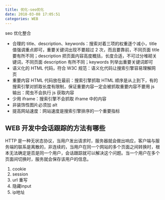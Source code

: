 ```yaml
---
title: 优化-seo优化
date: 2018-03-08 17:05:51
categories: WEB
---
```


seo 优化整合

<!--more-->

* 合理的 title、description、keywords：搜索对着三项的权重逐个减小，title 值强调重点即可，重要关键词出现不要超过 2 次，而且要靠前，不同页面 title 要有所不同；description 把页面内容高度概括，长度合适，不可过分堆砌关键词，不同页面 description 有所不同；keywords 列举出重要关键词即可
* 语义化的 HTML 代码，符合 W3C 规范：语义化代码让搜索引擎容易理解网页
* 重要内容 HTML 代码放在最前：搜索引擎抓取 HTML 顺序是从上到下，有的搜索引擎对抓取长度有限制，保证重要内容一定会被抓取重要内容不要用 js 输出：爬虫不会执行 js 获取内容
* 少用 iframe：搜索引擎不会抓取 iframe 中的内容
* 非装饰性图片必须加 alt
* 提高网站速度：网站速度是搜索引擎排序的一个重要指标

## WEB 开发中会话跟踪的方法有哪些
HTTP 是一种无状态协议，当用户发出请求时，服务器就会做出响应，客户端与服务端的联系是离散的，非连续的，当用户在同一个网站的多个页面之间转换时，根本无法确定是否是同一个用户，会话跟踪就可以解决这个问题。当一个用户在多个页面间切换时，服务就会保存该用户的信息。
1. cookie
2. session
3. url 重写
4. 隐藏input
5. ip地址

